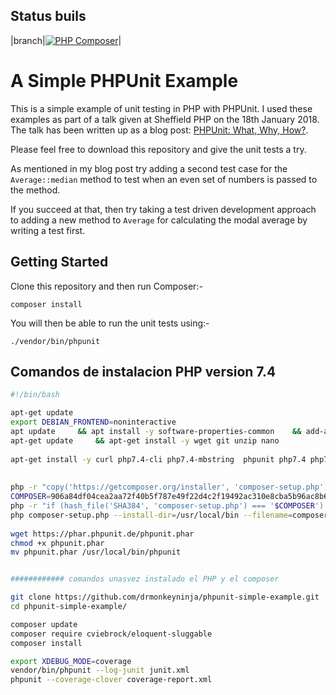 ## Status buils

|branch|[![PHP Composer](https://github.com/jaysson1710/phpunit-simple-example/actions/workflows/php.yml/badge.svg)](https://github.com/jaysson1710/phpunit-simple-example/actions/workflows/php.yml)|


A Simple PHPUnit Example
========================

This is a simple example of unit testing in PHP with PHPUnit. I used these examples as part of a talk given at Sheffield PHP on the 18th January 2018. The talk has been written up as a blog post: [PHPUnit: What, Why, How?](https://andy-carter.com/blog/phpunit-what-why-how).

Please feel free to download this repository and give the unit tests a try.

As mentioned in my blog post try adding a second test case for the `Average::median` method to test when an even set of numbers is passed to the method.

If you succeed at that, then try taking a test driven development approach to adding a new method to `Average` for calculating the modal average by writing a test first.

Getting Started
---------------

Clone this repository and then run Composer:-

```
composer install
```

You will then be able to run the unit tests using:-

```
./vendor/bin/phpunit
```

## Comandos de instalacion PHP version 7.4 

```bash
#!/bin/bash

apt-get update
export DEBIAN_FRONTEND=noninteractive
apt update     && apt install -y software-properties-common    && add-apt-repository -y ppa:ondrej/php     
apt-get update     && apt-get install -y wget git unzip nano
 
apt-get install -y curl php7.4-cli php7.4-mbstring  phpunit php7.4 php7.4-common php7.4-opcache php7.4-mcrypt php7.4-cli php7.4-gd php7.4-curl php7.4-mysql php7.4-xml php7.4-intl php7.4-intl php7.4-mbstring php7.4-zip php7.4-mbstring php7.4-xdebug
   
    
php -r "copy('https://getcomposer.org/installer', 'composer-setup.php');"
COMPOSER=906a84df04cea2aa72f40b5f787e49f22d4c2f19492ac310e8cba5b96ac8b64115ac402c8cd292b8a03482574915d1a8
php -r "if (hash_file('SHA384', 'composer-setup.php') === '$COMPOSER') { echo 'Installer verified'; } else { echo 'Installer corrupt'; unlink('composer-setup.php'); } echo PHP_EOL;"
php composer-setup.php --install-dir=/usr/local/bin --filename=composer
  
wget https://phar.phpunit.de/phpunit.phar
chmod +x phpunit.phar
mv phpunit.phar /usr/local/bin/phpunit


############ comandos unasvez instalado el PHP y el composer

git clone https://github.com/drmonkeyninja/phpunit-simple-example.git
cd phpunit-simple-example/

composer update
composer require cviebrock/eloquent-sluggable
composer install

export XDEBUG_MODE=coverage
vendor/bin/phpunit --log-junit junit.xml
phpunit --coverage-clover coverage-report.xml

```
